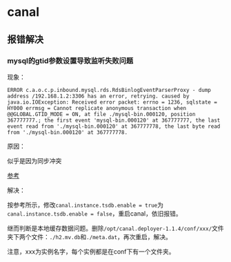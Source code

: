 # canal

## 报错解决

### mysql的gtid参数设置导致监听失败问题

现象：

```
ERROR c.a.o.c.p.inbound.mysql.rds.RdsBinlogEventParserProxy - dump address /192.168.1.2:3306 has an error, retrying. caused by
java.io.IOException: Received error packet: errno = 1236, sqlstate = HY000 errmsg = Cannot replicate anonymous transaction when @@GLOBAL.GTID_MODE = ON, at file ./mysql-bin.000120, position 367777777.; the first event 'mysql-bin.000120' at 367777777, the last event read from './mysql-bin.000120' at 367777778, the last byte read from './mysql-bin.000120' at 367777778.
```

原因：

似乎是因为同步冲突

[参考](https://github.com/alibaba/canal/issues/1288)

解决：

按参考所示，修改`canal.instance.tsdb.enable = true`为`canal.instance.tsdb.enable = false`，重启canal，依旧报错。

继而判断是本地缓存数据问题。删除`/opt/canal.deployer-1.1.4/conf/xxx/`文件夹下两个文件：`./h2.mv.db`和`./meta.dat`，再次重启，解决。

注意，xxx为实例名字，每个实例都是在conf下有一个文件夹。